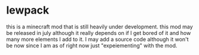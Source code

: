 # lewpack

this is a minecraft mod that is still heavily under development.
this mod may be released in july although it really depends on if I get bored of it and how many more elements I add to it.
I may add a source code although it won't be now since I am as of right now just "expeiementing" with the mod.
